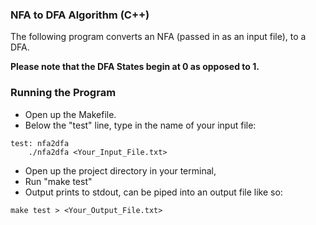 ### NFA to DFA Algorithm (C++)

The following program converts an NFA (passed in as an input file), to a DFA.

**Please note that the DFA States begin at 0 as opposed to 1.**

### Running the Program
- Open up the Makefile.
- Below the "test" line, type in the name of your input file:

```
test: nfa2dfa
	./nfa2dfa <Your_Input_File.txt>
```

- Open up the project directory in your terminal,
- Run "make test"
- Output prints to stdout, can be piped into an output file like so:

```
make test > <Your_Output_File.txt>
```
